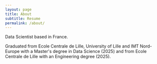 ```yaml
---
layout: page
title: About
subtitle: Resume
permalink: /about/
---
```


Data Scientist based in France.

Graduated from Ecole Centrale de Lille, University of Lille and IMT Nord-Europe with a Master's degree in Data Science (2025) and from Ecole Centrale de Lille with an Engineering degree (2025).
